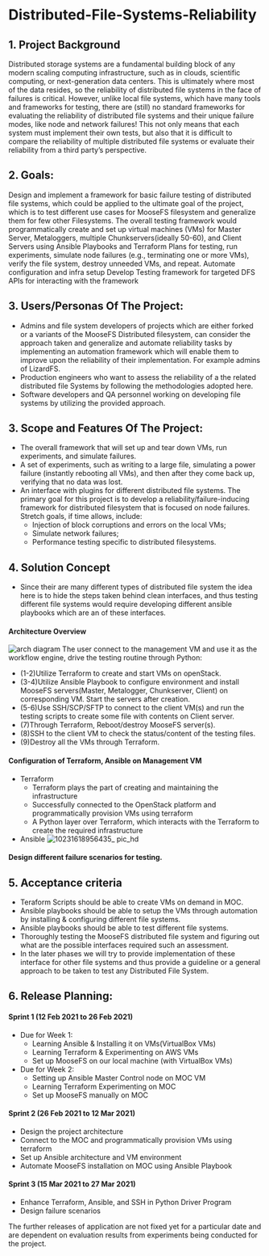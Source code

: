 # Distributed-File-Systems-Reliability

## 1. Project Background
Distributed storage systems are a fundamental building block of any modern scaling computing infrastructure, such 
as in clouds, scientific computing, or next-generation data centers. This is ultimately where most of the data resides, 
so the reliability of distributed file systems in the face of failures is critical. However, unlike local file systems, 
which have many tools and frameworks for testing, there are (still) no standard frameworks for evaluating the reliability 
of distributed file systems and their unique failure modes, like node and network failures! This not only means that each 
system must implement their own tests, but also that it is difficult to compare the reliability of multiple distributed 
file systems or evaluate their reliability from a third party’s perspective.

## 2. Goals: 
Design and implement a framework for basic failure testing of distributed file systems, which could be applied to 
the ultimate goal of the project, which is to test different use cases for MooseFS filesystem and generalize them for few other 
Filesystems. The overall testing framework would programmatically create and set up virtual machines (VMs) for Master 
Server, Metaloggers, multiple Chunkservers(ideally 50-60), and Client Servers using Ansible Playbooks and Terraform Plans 
for testing, run experiments, simulate node failures (e.g., terminating one or more VMs), verify the file system, destroy 
unneeded VMs, and repeat.
Automate configuration and infra setup
Develop Testing framework for targeted DFS
APIs for interacting with the framework

## 3. Users/Personas Of The Project:
- Admins and file system developers of projects which are either forked or a variants of the MooseFS Distributed 
filesystem, can consider the approach taken and generalize and automate reliability tasks by implementing an automation 
framework which will enable them to improve upon the reliability of their implementation. For example admins of LizardFS.
- Production engineers who want to assess the reliability of a the related distributed file Systems by following the
methodologies adopted here.
- Software developers and QA personnel working on developing file systems by utilizing the provided approach.

## 3. Scope and Features Of The Project:
- The overall framework that will set up and tear down VMs, run experiments, and simulate failures.
- A set of experiments, such as writing to a large file, simulating a power failure (instantly rebooting all VMs), and 
then after they come back up, verifying that no data was lost.
- An interface with plugins for different distributed file systems. The primary goal for this project is to develop a 
reliability/failure-inducing framework for distributed filesystem that is focused on node failures. 
Stretch goals, if time allows, include:
    - Injection of block corruptions and errors on the local VMs;
    - Simulate network failures;
    - Performance testing specific to distributed filesystems.

## 4. Solution Concept
- Since their are many different types of distributed file system the idea here is to hide the steps taken behind clean 
interfaces, and thus testing different file systems would require developing different ansible playbooks which are an 
of these interfaces.
#### Architecture Overview
![arch diagram](https://user-images.githubusercontent.com/52186552/112475253-990a2600-8d3e-11eb-8964-f4080c9e27eb.jpg)
The user connect to the management VM and use it as the workflow engine, drive the testing routine through Python:
- (1-2)Utilize Terraform to create and start VMs on openStack.
- (3-4)Utilize Ansible Playbook to configure environment and install MooseFS servers(Master, Metalogger, Chunkserver, Client) on corresponding VM. Start the servers after creation.
- (5-6)Use SSH/SCP/SFTP to connect to the client VM(s) and run the testing scripts to create some file with contents on Client server.
- (7)Through Terraform, Reboot/destroy MooseFS server(s).
- (8)SSH to the client VM to check the status/content of the testing files.
- (9)Destroy all the VMs through Terraform.

#### Configuration of Terraform, Ansible on Management VM
- Terraform
    - Terraform plays the part of creating and maintaining the infrastructure 
    - Successfully connected to the OpenStack platform and programmatically provision VMs using terraform
    - A Python layer over Terraform, which interacts with the Terraform to create the required infrastructure
- Ansible
![10231618956435_ pic_hd](https://user-images.githubusercontent.com/52186552/115470503-0acd7680-a1fc-11eb-89bb-ba07b4c5d2a8.jpg)

#### Design different failure scenarios for testing. 
 
## 5. Acceptance criteria
- Teraform Scripts should be able to create VMs on demand in MOC.
- Ansible playbooks should be able to setup the VMs through automation by installing & configuring different file systems.
- Ansible playbooks should be able to test different file systems.
- Thoroughly testing the MooseFS distributed file system and figuring out what are the possible interfaces required such an assessment.
- In the later phases we will try to provide implementation of these interface for other file systems and thus provide 
a guideline or a general approach to be taken to test any Distributed File System.

## 6. Release Planning:

#### Sprint 1 (12 Feb 2021 to 26 Feb 2021)
- Due for Week 1:
    - Learning Ansible & Installing it on VMs(VirtualBox VMs)
    - Learning Terraform & Experimenting on AWS VMs
    - Set up MooseFS on our local machine (with VirtualBox VMs)
- Due for Week 2:
    - Setting up Ansible Master Control node on MOC VM
    - Learning Terraform Experimenting on MOC
    - Set up MooseFS manually on MOC

#### Sprint 2 (26 Feb 2021 to 12 Mar 2021)
- Design the project architecture
- Connect to the MOC and programmatically provision VMs using terraform
- Set up Ansible architecture and VM environment
- Automate MooseFS installation on MOC using Ansible Playbook

#### Sprint 3 (15 Mar 2021 to 27 Mar 2021)
- Enhance Terraform, Ansible, and SSH in Python Driver Program
- Design failure scenarios

The further releases of application are not fixed yet for a particular date and are dependent on evaluation results 
from experiments being conducted for the project.



